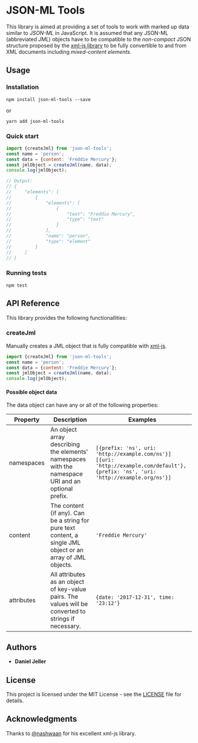 # JSON-ML Tools

This library is aimed at providing a set of tools to work with marked up data similar to _JSON-ML_ in JavaScript. It is assumed that any JSON-ML (abbreviated _JML_) objects have to be compatible to the _non-compact_ JSON structure proposed by the [xml-js library](https://github.com/nashwaan/xml-js) to be fully convertible to and from XML documents including _mixed-content elements_.

## Usage

### Installation

`npm install json-ml-tools --save`

or

`yarn add json-ml-tools`

### Quick start

```js
import {createJml} from 'json-ml-tools';
const name = 'person';
const data = {content: 'Freddie Mercury'};
const jmlObject = createJml(name, data);
console.log(jmlObject);

// Output:
// {
//     "elements": [
//         {
//             "elements": [
//                 {
//                     "text": "Freddie Mercury",
//                     "type": "text"
//                 }
//             ],
//             "name": "person",
//             "type": "element"
//         }
//     ]
// }
```

### Running tests

`npm test`

## API Reference

This library provides the following functionallities:

### createJml

Manually creates a JML object that is fully compatible with [xml-js](https://github.com/nashwaan/xml-js).

```js
import {createJml} from 'json-ml-tools';
const name = 'person';
const data = {content: 'Freddie Mercury'};
const jmlObject = createJml(name, data);
console.log(jmlObject);
```

#### Possible object data

The data object can have any or all of the following properties:

| Property | Description    | Examples           |
|----------|----------------|-------------------|
| namespaces | An object array describing the elements' namespaces with the namespace URI and an optional prefix. | `[{prefix: 'ns', uri: 'http://example.com/ns'}]`<br/>`[{uri: 'http://example.com/default'}, {prefix: 'ns', 'uri: 'http://example.org/ns'}]` |
| content | The content (if any). Can be a string for pure text content, a single JML object or an array of JML objects. | `'Freddie Mercury'` |
| attributes | All attributes as an object of key-value pairs. The values will be converted to strings if necessary. | `{date: '2017-12-31', time: '23:12'}` |

## Authors

* **Daniel Jeller**

## License

This project is licensed under the MIT License - see the [LICENSE](LICENSE) file for details.

## Acknowledgments

Thanks to [@nashwaan](https://github.com/nashwaan) for his excellent xml-js library.
